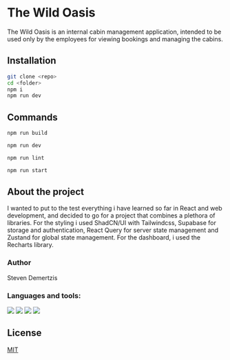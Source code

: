 # The Wild Oasis 

The Wild Oasis is an internal cabin management application, intended to be used only by the employees for viewing bookings and managing the cabins. 

## Installation

```bash
git clone <repo>
cd <folder>
npm i
npm run dev
```

## Commands

```javascript
npm run build

npm run dev

npm run lint

npm run start
```

## About the project

I wanted to put to the test everything i have learned so far in React and web development, and decided to go for a project
that combines a plethora of libraries. For the styling i used ShadCN/UI with Tailwindcss, Supabase for storage and authentication, React Query for server state management and Zustand for global state management. For the dashboard, i used the Recharts library.

### Author
Steven Demertzis


<h3 align="left">Languages and tools: </h3>


<p align="left">
<img src="https://img.shields.io/badge/TypeScript-007ACC?style=for-the-badge&logo=typescript&logoColor=white" />

<img src="https://img.shields.io/badge/PostgreSQL-316192?style=for-the-badge&logo=postgresql&logoColor=white"  />

<img src="https://img.shields.io/badge/Supabase-181818?style=for-the-badge&logo=supabase&logoColor=white" />

<img src="https://img.shields.io/badge/Tailwind_CSS-38B2AC?style=for-the-badge&logo=tailwind-css&logoColor=white" />

</p>


## License

[MIT](https://choosealicense.com/licenses/mit/)
